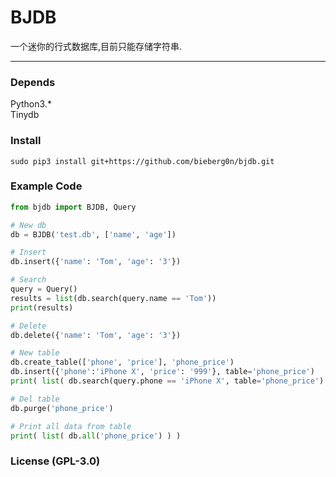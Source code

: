 # BJDB

一个迷你的行式数据库,目前只能存储字符串.

---

### Depends
Python3.*  
Tinydb

### Install
```
sudo pip3 install git+https://github.com/bieberg0n/bjdb.git
```

### Example Code
```Python
from bjdb import BJDB, Query

# New db
db = BJDB('test.db', ['name', 'age'])

# Insert
db.insert({'name': 'Tom', 'age': '3'})

# Search
query = Query()
results = list(db.search(query.name == 'Tom'))
print(results)

# Delete
db.delete({'name': 'Tom', 'age': '3'})

# New table
db.create_table(['phone', 'price'], 'phone_price')
db.insert({'phone':'iPhone X', 'price': '999'}, table='phone_price')
print( list( db.search(query.phone == 'iPhone X', table='phone_price') ) )

# Del table
db.purge('phone_price')

# Print all data from table
print( list( db.all('phone_price') ) )
```

### License (GPL-3.0)
